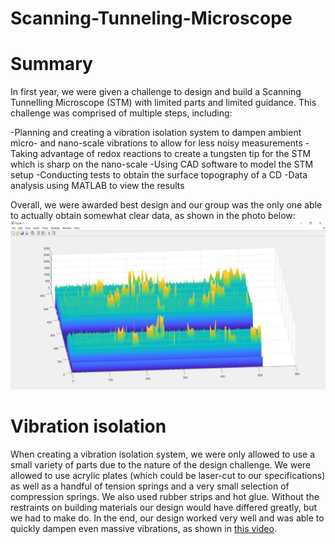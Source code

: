 # Scanning-Tunneling-Microscope

Summary
=

In first year, we were given a challenge to design and build a Scanning Tunnelling Microscope (STM) with limited parts and limited guidance. This challenge was comprised of multiple steps, including:

 -Planning and creating a vibration isolation system to dampen ambient micro- and nano-scale vibrations to allow for less noisy measurements
 -Taking advantage of redox reactions to create a tungsten tip for the STM which is sharp on the nano-scale
 -Using CAD software to model the STM setup
 -Conducting tests to obtain the surface topography of a CD
 -Data analysis using MATLAB to view the results

Overall, we were awarded best design and our group was the only one able to actually obtain somewhat clear data, as shown in the photo below:
![image](STM_data3.PNG)

Vibration isolation
=

When creating a vibration isolation system, we were only allowed to use a small variety of parts due to the nature of the design challenge. We were allowed to use acrylic plates (which could be laser-cut to our specifications) as well as a handful of tension springs and a very small selection of compression springs. We also used rubber strips and hot glue. Without the restraints on building materials our design would have differed greatly, but we had to make do. In the end, our design worked very well and was able to quickly dampen even massive vibrations, as shown in <a href="http://www.youtube.com/watch?v=Xzelec5LNmc">this video</a>.






